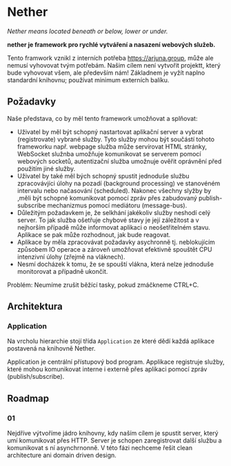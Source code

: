 # Nether

*Nether means located beneath or below, lower or under.*

**nether je framework pro rychlé vytváření a nasazení webových služeb.**

Tento framwork vznikl z interních potřeba <https://arjuna.group>, může ale nemusí vyhovovat tvým potřebám.
Našim cílem není vytvořit projektt, který bude vyhovovat všem, ale především nám!
Základnem je vyžít naplno standardní knihovnu; používat minimum externích balíku.

## Požadavky

Naše představa, co by měl tento framework umožňovat a splňovat:

- Uživatel by měl být schopný nastartovat aplikační server a vybrat (registrovate) vybrané služby. Tyto služby mohou být součástí tohoto frameworku
např. webpage služba může servírovat HTML stránky, WebSocket služnba umožňuje komunikovat se serverem pomocí webových socketů, autentizační služba
umožnuje ověřit  oprávnění před použitím jiné služby.
- Uživatel by také měl bých schopný spustit jednoduše službu zpracovávjíci úlohy na pozadí (background processing)
ve stanovéném intervalu nebo načasování (scheduled). Nakonec všechny slyžby by ,měli být schopné komunikovat pomocí zpráv přes zabudovaný publish-subscribe mechanizmus pomocí
mediátoru (message-bus).
- Důležitým požadavkem je, že selkhání jakékoliv služby neshodí celý server. To jak služba ošetřuje chybové stavy je její záležitost a v nejhorším případě může
informovat aplikaci o neošetřitelném stavu. Aplikace se pak může rozhodnout, jak bude reagovat.
- Aplikace by měla zpracovávat požadavky asychronně tj. neblokujícím způsobem IO operace a zároveň umožňovat efektivně spouštět CPU intenzivní úlohy (zřejmě na vláknech).
- Nesmí docházek k tomu, že se spouští vlákna, která nelze jednoduše monitorovat a případně ukončit.

Problém: Neumíme zrušit běžící tasky, pokud zmáčkneme CTRL+C.

## Architektura

### Application

Na vrcholu hierarchie stojí třída `Application` ze které dědí každá aplikace postavená na knihovně Nether.

Application je centrální přístupový bod program. Applikace registruje služby, které mohou komunikovat interne i externě
přes aplikaci pomocí zpráv (publish/subscribe).

## Roadmap

### 01

Nejdříve výtvoříme jádro knihovny, kdy naším cílem je spustit server, který umí
komunikovat přes HTTP. Server je schopen zaregistrovat další službu a komunikovat
s ní asynchrnonně. V této fázi nechceme řešit clean architecture ani domain driven design.
